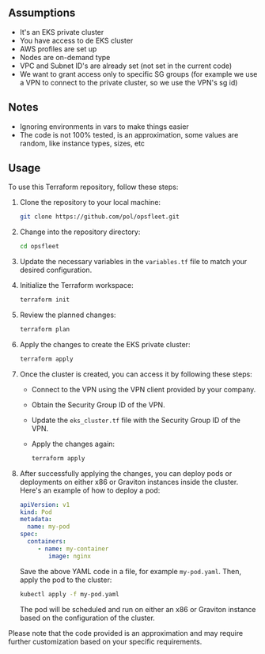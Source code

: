 ## Assumptions
- It's an EKS private cluster
- You have access to de EKS cluster
- AWS profiles are set up
- Nodes are on-demand type
- VPC and Subnet ID's are already set (not set in the current code)
- We want to grant access only to specific SG groups (for example we use a VPN to connect to the private cluster, so we use the VPN's sg id)

## Notes
- Ignoring environments in vars to make things easier
- The code is not 100% tested, is an approximation, some values are random, like instance types, sizes, etc

## Usage

To use this Terraform repository, follow these steps:

1. Clone the repository to your local machine:

    ```bash
    git clone https://github.com/pol/opsfleet.git
    ```

2. Change into the repository directory:

    ```bash
    cd opsfleet
    ```

3. Update the necessary variables in the `variables.tf` file to match your desired configuration.

4. Initialize the Terraform workspace:

    ```bash
    terraform init
    ```

5. Review the planned changes:

    ```bash
    terraform plan
    ```

6. Apply the changes to create the EKS private cluster:

    ```bash
    terraform apply
    ```

7. Once the cluster is created, you can access it by following these steps:

    - Connect to the VPN using the VPN client provided by your company.
    - Obtain the Security Group ID of the VPN.
    - Update the `eks_cluster.tf` file with the Security Group ID of the VPN.
    - Apply the changes again:

      ```bash
      terraform apply
      ```

8. After successfully applying the changes, you can deploy pods or deployments on either x86 or Graviton instances inside the cluster. Here's an example of how to deploy a pod:

    ```yaml
    apiVersion: v1
    kind: Pod
    metadata:
      name: my-pod
    spec:
      containers:
         - name: my-container
            image: nginx
    ```

    Save the above YAML code in a file, for example `my-pod.yaml`. Then, apply the pod to the cluster:

    ```bash
    kubectl apply -f my-pod.yaml
    ```

    The pod will be scheduled and run on either an x86 or Graviton instance based on the configuration of the cluster.

Please note that the code provided is an approximation and may require further customization based on your specific requirements.
